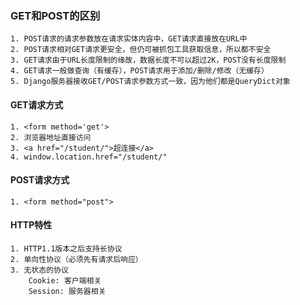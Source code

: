 ### GET和POST的区别


```text
1. POST请求的请求参数放在请求实体内容中，GET请求直接放在URL中
2. POST请求相对GET请求更安全，但仍可被抓包工具获取信息，所以都不安全
3. GET请求由于URL长度限制的缘故，数据长度不可以超过2K，POST没有长度限制
4. GET请求一般做查询（有缓存），POST请求用于添加/删除/修改（无缓存）
5. Django服务器接收GET/POST请求参数方式一致，因为他们都是QueryDict对象
```

#### GET请求方式
    1. <form method='get'>
    2. 浏览器地址直接访问
    3. <a href="/student/">超连接</a>
    4. window.location.href="/student/"

#### POST请求方式
    1. <form method="post"> 

#### HTTP特性
    1. HTTP1.1版本之后支持长协议
    2. 单向性协议（必须先有请求后响应）
    3. 无状态的协议
        Cookie: 客户端相关
        Session: 服务器相关